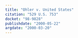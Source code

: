 ```yaml
---
title: "Ohler v. United States"
citation: "529 U.S. 753"
docket: "98-9828"
publishdate: "2000-05-22"
argdate: "2000-03-20"
---
```

